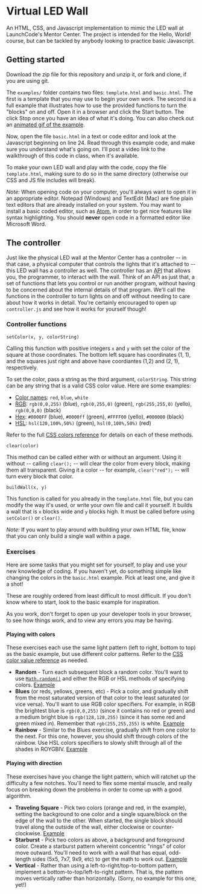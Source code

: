 # Virtual LED Wall

An HTML, CSS, and Javascript implementation to mimic the LED wall at LaunchCode's Mentor Center. The project is intended for the Hello, World! course, but can be tackled by anybody looking to practice basic Javascript.

## Getting started

Download the zip file for this repository and unzip it, or fork and clone, if you are using git.

The `examples/` folder contains two files: `template.html` and `basic.html`. The first is a template that you may use to begin your own work. The second is a full example that illustrates how to use the provided functions to turn the "blocks" on and off. Open it in a browser and click the Start button. The click Stop once you have an idea of what it's doing. You can also check out an [animated gif of the example](examples/gif/basic.gif).

Now, open the file `basic.html` in a text or code editor and look at the Javascript beginning on line 24. Read through this example code, and make sure you understand what's going on. I'll post a video link to the walkthrough of this code in class, when it's available.

To make your own LED wall and play with the code, copy the file `template.html`, making sure to do so in the same directory (otherwise our CSS and JS file includes will break).

_Note:_ When opening code on your computer, you'll always want to open it in an appropriate editor. Notepad (Windows) and TextEdit (Mac) are fine plain text editors that are already installed on your system. You may want to install a basic coded editor, such as [Atom](https://atom.io/), in order to get nice features like syntax highlighting. You should __never__ open code in a formatted editor like Microsoft Word.

## The controller

Just like the physical LED wall at the Mentor Center has a controller -- in that case, a physical computer that controls the lights that it's attached to -- this LED wall has a controller as well. The controller has an [API](https://en.wikipedia.org/wiki/Application_programming_interface) that allows you, the programmer, to interact with the wall. Think of an API as just that, a set of functions that lets you control or run another program, without having to be concerned about the internal details of that program. We'll call the functions in the controller to turn lights on and off without needing to care about how it works in detail. You're certainly encouraged to open up `controller.js` and see how it works for yourself though!

### Controller functions

`setColor(x, y, colorString)`

Calling this function with positive integers `x` and `y` with set the color of the square at those coordinates. The bottom left square has coordinates (1, 1), and the squares just right and above have coordiantes (1,2) and (2, 1), respectively.

To set the color, pass a string as the third argument, `colorString`. This string can be any string that is a valid CSS color value. Here are some examples:
* [Color names](http://www.w3schools.com/colors/colors_names.asp): `red`, `blue`, `white`
* [RGB](http://www.w3schools.com/cssref/css_colors.asp): `rgb(0,0,255)` (blue), `rgb(0,255,0)` (green), `rgb(255,255,0)` (yello), `rgb(0,0,0)` (black)
* [Hex](http://www.w3schools.com/cssref/css_colors.asp): `#0000FF` (blue), `#0000ff` (green), `#FFFF00` (yello), `#000000` (black)
* [HSL](http://www.css3.info/preview/hsl/): `hsl(120,100%,50%)` (green), `hsl(0,100%,50%)` (red)

Refer to the full [CSS colors reference](http://www.w3schools.com/cssref/css_colors_legal.asp) for details on each of these methods.

`clear(color)`

This method can be called either with or without an argument. Using it without -- calling `clear();` -- will clear the color from every block, making them all transparent. Giving it a color -- for example, `clear("red");` -- will turn every block that color.

`buildWall(x, y)`

This function is called for you already in the `template.html` file, but you can modify the way it's used, or write your own file and call it yourself. It builds a wall that is `x` blocks wide and `y` blocks high. It must be called before using `setColor()` or `clear()`.

_Note:_ If you want to play around with building your own HTML file, know that you can only build a single wall within a page.

### Exercises

Here are some tasks that you might set for yourself, to play and use your new knowledge of coding. If you haven't yet, do something simple like changing the colors in the `basic.html` example. Pick at least one, and give it a shot!

These are roughly ordered from least difficult to most difficult. If you don't know where to start, look to the basic example for inspiration.

As you work, don't forget to open up your developer tools in your browser, to see how things work, and to view any errors you may be having.

#### Playing with colors

These exercises each use the same light pattern (left to right, bottom to top) as the basic example, but use different color patterns. Refer to the [CSS color value reference](http://www.w3schools.com/cssref/css_colors_legal.asp) as needed.

* __Random__ - Turn each subsequent block a random color. You'll want to use [`Math.random()`](http://www.w3schools.com/jsref/jsref_random.asp) and either the RGB or HSL methods of specifying colors. [Example](examples/gif/random.gif)
* __Blues__ (or reds, yellows, greens, etc) - Pick a color, and gradually shift from the most saturated version of that color to the least saturated (or vice versa). You'll want to use RGB color specifiers. For example, in RGB the brightest blue is `rgb(0,0,255)` (since it contains no red or green) and a medium bright blue is `rgb(128,128,255)` (since it has some red and green mixed in). Remember that `rgb(255,255,255)` is white. [Example](examples/gif/blues.gif)
* __Rainbow__ - Similar to the Blues exercise, gradually shift from one color to the next. For this one, however, you should shift through colors of the rainbow. Use HSL colors specifiers to slowly shift through all of the shades in ROYGBIV. [Example](examples/gif/rainbow.gif)

#### Playing with direction

These exercises have you change the light pattern, which will ratchet up the difficulty a few notches. You'll need to flex some mental muscle, and really focus on breaking down the problems in order to come up with a good algorithm.

* __Traveling Square__ - Pick two colors (orange and red, in the example), setting the background to one color and a single square/block on the edge of the wall to the other. When started, the single block should travel along the outside of the wall, either clockwise or counter-clockwise. [Example](examples/gif/traveling-square.gif)
* __Starburst__ - Pick two colors as above, a background and foreground color. Create a starburst pattern whereint concentric "rings" of color move outward. You'll need to work with a wall that has equal, odd-length sides (5x5, 7x7, 9x9, etc) to get the math to work out. [Example](examples/gif/starburst.gif)
* __Vertical__ - Rather than using a left-to-right/top-to-bottom pattern, implement a bottom-to-top/left-to-right pattern. That is, the pattern moves vertically rather than horizontally. (Sorry, no example for this one, yet!)
